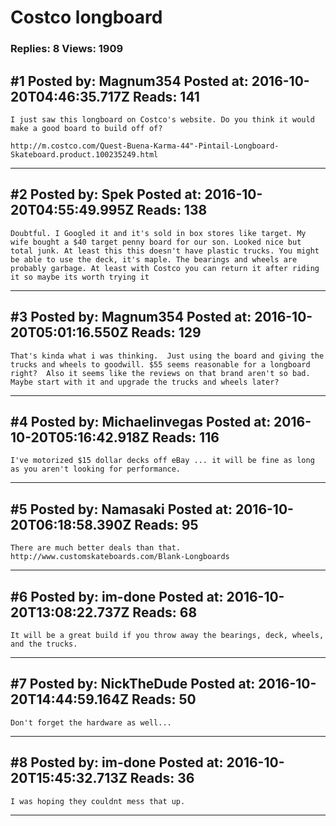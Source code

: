 # Costco longboard

### Replies: 8 Views: 1909

## \#1 Posted by: Magnum354 Posted at: 2016-10-20T04:46:35.717Z Reads: 141

```
I just saw this longboard on Costco's website. Do you think it would make a good board to build off of?

http://m.costco.com/Quest-Buena-Karma-44"-Pintail-Longboard-Skateboard.product.100235249.html
```

---
## \#2 Posted by: Spek Posted at: 2016-10-20T04:55:49.995Z Reads: 138

```
Doubtful. I Googled it and it's sold in box stores like target. My wife bought a $40 target penny board for our son. Looked nice but total junk. At least this this doesn't have plastic trucks. You might be able to use the deck, it's maple. The bearings and wheels are probably garbage. At least with Costco you can return it after riding it so maybe its worth trying it
```

---
## \#3 Posted by: Magnum354 Posted at: 2016-10-20T05:01:16.550Z Reads: 129

```
That's kinda what i was thinking.  Just using the board and giving the trucks and wheels to goodwill. $55 seems reasonable for a longboard right?  Also it seems like the reviews on that brand aren't so bad.  Maybe start with it and upgrade the trucks and wheels later?
```

---
## \#4 Posted by: Michaelinvegas Posted at: 2016-10-20T05:16:42.918Z Reads: 116

```
I've motorized $15 dollar decks off eBay ... it will be fine as long as you aren't looking for performance.
```

---
## \#5 Posted by: Namasaki Posted at: 2016-10-20T06:18:58.390Z Reads: 95

```
There are much better deals than that.
http://www.customskateboards.com/Blank-Longboards
```

---
## \#6 Posted by: im-done Posted at: 2016-10-20T13:08:22.737Z Reads: 68

```
It will be a great build if you throw away the bearings, deck, wheels, and the trucks.
```

---
## \#7 Posted by: NickTheDude Posted at: 2016-10-20T14:44:59.164Z Reads: 50

```
Don't forget the hardware as well...
```

---
## \#8 Posted by: im-done Posted at: 2016-10-20T15:45:32.713Z Reads: 36

```
I was hoping they couldnt mess that up.
```

---
